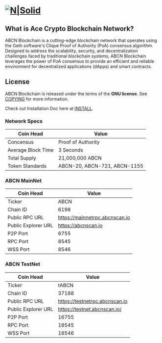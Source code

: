 [![N|Solid](https://abcnscan.io/images/headerfooter.png)](#)
=====================================

What is Ace Crypto Blockchain Network?
----------------

ABCN Blockchain is a cutting-edge blockchain network that operates using the Geth software's Clique Proof of Authority (PoA) consensus algorithm. Designed to address the scalability, security, and decentralization challenges faced by traditional blockchain systems, ABCN Blockchain leverages the power of PoA consensus to provide an efficient and reliable environment for decentralized applications (dApps) and smart contracts.

License
-------

ABCN Blockchain is released under the terms of the **GNU license**. See [COPYING](COPYING.txt) for more
information.


Check out Installation Doc here at [INSTALL](INSTALL.md).



### Network Specs
| **Coin Head**               | **Value**        |
|-----------------------------|------------------|
| Concensus                      | Proof of Authority       |
| Average Block Time                  | 3 Seconds       |
| Total Supply             | 21,000,000 ABCN |
| Token Standards                   | ABCN-20, ABCN-721, ABCN-1155   |


### ABCN MainNet

| **Coin Head**               | **Value**        |
|-----------------------------|------------------|
| Ticker                      | ABCN       |
| Chain ID                      | 6198       |
| Public RPC URL                   | https://mainnetrpc.abcnscan.io  |
| Public Explorer URL                    | https://abcnscan.io  |
| P2P Port                    | 6755   |
| RPC Port                    | 8545  |
| WSS Port                    | 8546  |

### ABCN TestNet

| **Coin Head**               | **Value**        |
|-----------------------------|------------------|
| Ticker                      | tABCN       |
| Chain ID                      | 37188       |
| Public RPC URL                   | https://testnetrpc.abcnscan.io  |
| Public Explorer URL                    | https://testnet.abcnscan.io/  |
| P2P Port                    | 16755   |
| RPC Port                    | 18545  |
| WSS Port                    | 18546  |

